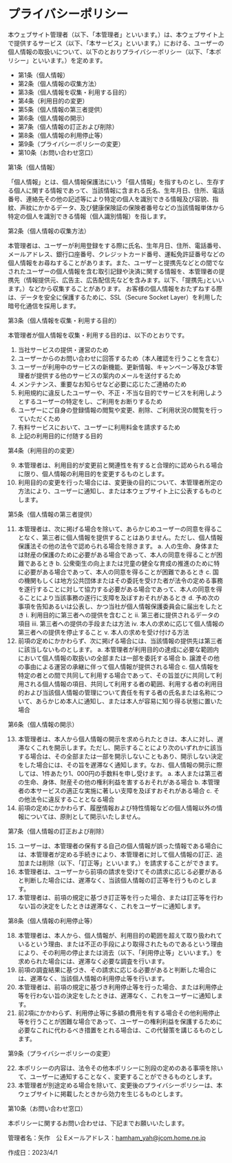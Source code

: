 # **プライバシーポリシー**

本ウェブサイト管理者（以下、「本管理者」といいます。）は、本ウェブサイト上で提供するサービス（以下、「本サービス」といいます。）における、ユーザーの個人情報の取扱いについて、以下のとおりプライバシーポリシー（以下、「本ポリシー」といいます。）を定めます。

* 第1条（個人情報）
* 第2条（個人情報の収集方法）
* 第3条（個人情報を収集・利用する目的）
* 第4条（利用目的の変更）
* 第5条（個人情報の第三者提供）
* 第6条（個人情報の開示）
* 第7条（個人情報の訂正および削除）
* 第8条（個人情報の利用停止等）
* 第9条（プライバシーポリシーの変更）
* 第10条（お問い合わせ窓口）


第1条（個人情報）

 「個人情報」とは、個人情報保護法にいう「個人情報」を指すものとし、生存する個人に関する情報であって、当該情報に含まれる氏名、生年月日、住所、電話番号、連絡先その他の記述等により特定の個人を識別できる情報及び容貌、指紋、声紋にかかるデータ、及び健康保険証の保険者番号などの当該情報単体から特定の個人を識別できる情報（個人識別情報）を指します。

第2条（個人情報の収集方法）

本管理者は、ユーザーが利用登録をする際に氏名、生年月日、住所、電話番号、メールアドレス、銀行口座番号、クレジットカード番号、運転免許証番号などの個人情報をお尋ねすることがあります。また、ユーザーと提携先などとの間でなされたユーザーの個人情報を含む取引記録や決済に関する情報を、本管理者の提携先（情報提供元、広告主、広告配信先などを含みます。以下、｢提携先｣といいます。）などから収集することがあります。
お客様の個人情報をおたずねする際は、データを安全に保護するために、SSL（Secure Socket Layer）を利用した暗号化通信を採用します。

第3条（個人情報を収集・利用する目的）

本管理者が個人情報を収集・利用する目的は、以下のとおりです。
1.	当社サービスの提供・運営のため
2.	ユーザーからのお問い合わせに回答するため（本人確認を行うことを含む）
3.	ユーザーが利用中のサービスの新機能、更新情報、キャンペーン等及び本管理者が提供する他のサービスの案内のメールを送付するため
4.	メンテナンス、重要なお知らせなど必要に応じたご連絡のため
5.	利用規約に違反したユーザーや、不正・不当な目的でサービスを利用しようとするユーザーの特定をし、ご利用をお断りするため
6.	ユーザーにご自身の登録情報の閲覧や変更、削除、ご利用状況の閲覧を行っていただくため
7.	有料サービスにおいて、ユーザーに利用料金を請求するため
8.	上記の利用目的に付随する目的

第4条（利用目的の変更）

9.	本管理者は、利用目的が変更前と関連性を有すると合理的に認められる場合に限り、個人情報の利用目的を変更するものとします。
10.	利用目的の変更を行った場合には、変更後の目的について、本管理者所定の方法により、ユーザーに通知し、または本ウェブサイト上に公表するものとします。

第5条（個人情報の第三者提供）

11.	本管理者は、次に掲げる場合を除いて、あらかじめユーザーの同意を得ることなく、第三者に個人情報を提供することはありません。ただし、個人情報保護法その他の法令で認められる場合を除きます。 
a.	人の生命、身体または財産の保護のために必要がある場合であって、本人の同意を得ることが困難であるとき
b.	公衆衛生の向上または児童の健全な育成の推進のために特に必要がある場合であって、本人の同意を得ることが困難であるとき
c.	国の機関もしくは地方公共団体またはその委託を受けた者が法令の定める事務を遂行することに対して協力する必要がある場合であって、本人の同意を得ることにより当該事務の遂行に支障を及ぼすおそれがあるとき
d.	予め次の事項を告知あるいは公表し、かつ当社が個人情報保護委員会に届出をしたとき 
i.	利用目的に第三者への提供を含むこと
ii.	第三者に提供されるデータの項目
iii.	第三者への提供の手段または方法
iv.	本人の求めに応じて個人情報の第三者への提供を停止すること
v.	本人の求めを受け付ける方法
12.	前項の定めにかかわらず、次に掲げる場合には、当該情報の提供先は第三者に該当しないものとします。 
a.	本管理者が利用目的の達成に必要な範囲内において個人情報の取扱いの全部または一部を委託する場合
b.	譲渡その他の事由による運営の承継に伴って個人情報が提供される場合
c.	個人情報を特定の者との間で共同して利用する場合であって、その旨並びに共同して利用される個人情報の項目、共同して利用する者の範囲、利用する者の利用目的および当該個人情報の管理について責任を有する者の氏名または名称について、あらかじめ本人に通知し、または本人が容易に知り得る状態に置いた場合

第6条（個人情報の開示）

13.	本管理者は、本人から個人情報の開示を求められたときは、本人に対し、遅滞なくこれを開示します。ただし、開示することにより次のいずれかに該当する場合は、その全部または一部を開示しないこともあり、開示しない決定をした場合には、その旨を遅滞なく通知します。なお、個人情報の開示に際しては、1件あたり1、000円の手数料を申し受けます。 
a.	本人または第三者の生命、身体、財産その他の権利利益を害するおそれがある場合
b.	本管理者の本サービスの適正な実施に著しい支障を及ぼすおそれがある場合
c.	その他法令に違反することとなる場合
14.	前項の定めにかかわらず、履歴情報および特性情報などの個人情報以外の情報については、原則として開示いたしません。

第7条（個人情報の訂正および削除）

15.	ユーザーは、本管理者の保有する自己の個人情報が誤った情報である場合には、本管理者が定める手続きにより、本管理者に対して個人情報の訂正、追加または削除（以下、「訂正等」といいます。）を請求することができます。
16.	本管理者は、ユーザーから前項の請求を受けてその請求に応じる必要があると判断した場合には、遅滞なく、当該個人情報の訂正等を行うものとします。
17.	本管理者は、前項の規定に基づき訂正等を行った場合、または訂正等を行わない旨の決定をしたときは遅滞なく、これをユーザーに通知します。

第8条（個人情報の利用停止等）

18.	本管理者は、本人から、個人情報が、利用目的の範囲を超えて取り扱われているという理由、または不正の手段により取得されたものであるという理由により、その利用の停止または消去（以下、「利用停止等」といいます。）を求められた場合には、遅滞なく必要な調査を行います。
19.	前項の調査結果に基づき、その請求に応じる必要があると判断した場合には、遅滞なく、当該個人情報の利用停止等を行います。
20.	本管理者は、前項の規定に基づき利用停止等を行った場合、または利用停止等を行わない旨の決定をしたときは、遅滞なく、これをユーザーに通知します。
21.	前2項にかかわらず、利用停止等に多額の費用を有する場合その他利用停止等を行うことが困難な場合であって、ユーザーの権利利益を保護するために必要なこれに代わるべき措置をとれる場合は、この代替策を講じるものとします。

第9条（プライバシーポリシーの変更）

22.	本ポリシーの内容は、法令その他本ポリシーに別段の定めのある事項を除いて、ユーザーに通知することなく、変更することができるものとします。
23.	本管理者が別途定める場合を除いて、変更後のプライバシーポリシーは、本ウェブサイトに掲載したときから効力を生じるものとします。

第10条（お問い合わせ窓口）

本ポリシーに関するお問い合わせは、下記までお願いいたします。

 管理者名：矢作　公
 Eメールアドレス：hamham_yah@jcom.home.ne.jp


作成日：2023/4/1
